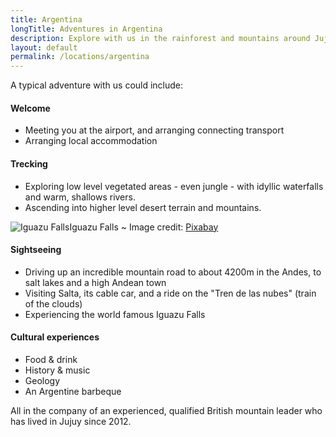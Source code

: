 ```yaml
---
title: Argentina
longTitle: Adventures in Argentina
description: Explore with us in the rainforest and mountains around Jujuy in North West Argentina
layout: default
permalink: /locations/argentina
---
```

A typical adventure with us could include:

#### Welcome

- Meeting you at the airport, and arranging connecting transport
- Arranging local accommodation

#### Trecking

- Exploring low level vegetated areas - even jungle - with idyllic waterfalls and warm, shallows rivers.
- Ascending into higher level desert terrain and mountains.

<span class="image right">
<img src="{{ site.baseurl }}/images/pixabay/iguazu-2773777_640.jpg" alt="Iguazu Falls" />Iguazu Falls ~ Image credit: <a href="https://pixabay.com/en/iguazu-iguacu-iguasu-falls-2773777/" target="_blank">Pixabay</a>
</span>

#### Sightseeing

- Driving up an incredible mountain road to about 4200m in the Andes, to salt lakes and a high Andean town
- Visiting Salta, its cable car, and a ride on the "Tren de las nubes" (train of the clouds)
- Experiencing the world famous Iguazu Falls

#### Cultural experiences

- Food &amp; drink
- History &amp; music 
- Geology
- An Argentine barbeque

All in the company of an experienced, qualified British mountain leader who has lived in Jujuy since 2012. 
